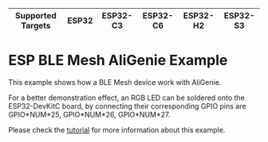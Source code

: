 | Supported Targets | ESP32 | ESP32-C3 | ESP32-C6 | ESP32-H2 | ESP32-S3 |
| ----------------- | ----- | -------- | -------- | -------- | -------- |

ESP BLE Mesh AliGenie Example
=============================

This example shows how a BLE Mesh device work with AliGenie.

For a better demonstration effect, an RGB LED can be soldered onto the ESP32-DevKitC board, by connecting their corresponding GPIO pins are GPIO\*NUM\*25, GPIO\*NUM\*26, GPIO\*NUM\*27.

Please check the [tutorial](tutorial/BLE*Mesh*AliGenie_Example.md) for more information about this example.
